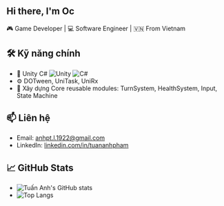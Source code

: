 
## **Hi there, I'm Oc**

🎮 Game Developer | 💻 Software Engineer | 🇻🇳 From Vietnam  
  
## 🛠️ Kỹ năng chính
- 🧩 Unity C# ![Unity](https://img.shields.io/badge/Unity-blue?logo=unity) ![C#](https://img.shields.io/badge/C%23-8.0-blueviolet?logo=csharp)
- ⚙️ DOTween, UniTask, UniRx
- 🧪 Xây dựng Core reusable modules: TurnSystem, HealthSystem, Input, State Machine

## 📫 Liên hệ

- Email: anhpt.l.1922@gmail.com  
- LinkedIn: [linkedin.com/in/tuananhpham](https://www.linkedin.com/in/anh-ph%E1%BA%A1m-395113211/)
  
## 📈 GitHub Stats

+ ![Tuấn Anh's GitHub stats](https://github-readme-stats.vercel.app/api?username=ocainsakai&show_icons=true&theme=tokyonight)
+ ![Top Langs](https://github-readme-stats.vercel.app/api/top-langs/?username=ocainsakai&layout=compact&theme=tokyonight)

<!--
**ocainsakai/ocainsakai** is a ✨ _special_ ✨ repository because its `README.md` (this file) appears on your GitHub profile.

Here are some ideas to get you started:

- 🔭 I’m currently working on ...
- 🌱 I’m currently learning ...
- 👯 I’m looking to collaborate on ...
- 🤔 I’m looking for help with ...
- 💬 Ask me about ...
- 📫 How to reach me: ...
- 😄 Pronouns: ...
- ⚡ Fun fact: ...
-->
